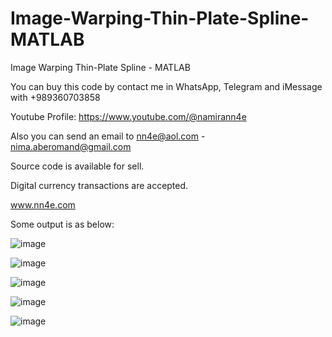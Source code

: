 # Image-Warping-Thin-Plate-Spline-MATLAB
Image Warping Thin-Plate Spline - MATLAB

You can buy this code by contact me in WhatsApp, Telegram and iMessage with +989360703858

Youtube Profile: https://www.youtube.com/@namirann4e

Also you can send an email to nn4e@aol.com - nima.aberomand@gmail.com

Source code is available for sell.

Digital currency transactions are accepted.

www.nn4e.com

Some output is as below:

![image](https://github.com/user-attachments/assets/d2ae323d-9f47-4446-abb1-f1c3ea7c8b6f)

![image](https://github.com/user-attachments/assets/7a69d264-2a3b-4902-8b35-2d80987378af)

![image](https://github.com/user-attachments/assets/b621ff64-259e-4793-83b3-275ef7c19fc1)

![image](https://github.com/user-attachments/assets/c688ff9e-fc04-4aa9-9b92-3c1664f2cfe4)

![image](https://github.com/user-attachments/assets/e55e16e6-7748-4300-ba12-2522be72c8db)
